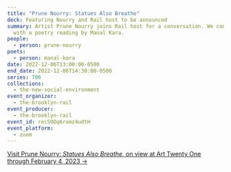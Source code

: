 ```yaml
---
title: "Prune Nourry: Statues Also Breathe"
deck: Featuring Nourry and Rail host to be announced
summary: Artist Prune Nourry joins Rail host for a conversation. We conclude
  with a poetry reading by Manal Kara.
people:
  - person: prune-nourry
poets:
  - person: manal-kara
date: 2022-12-06T13:00:00-0500
end_date: 2022-12-06T14:30:00-0500
series: 706
collections:
  - the-new-social-environment
event_organizer:
  - the-brooklyn-rail
event_producer:
  - the-brooklyn-rail
event_id: rec5OOq6romz4udtH
event_platform:
  - zoom
---
```

[V﻿isit Prune Nourry: *Statues Also Breathe*, on view at Art Twenty One through February 4, 2023 →](https://arttwentyone.ng/)